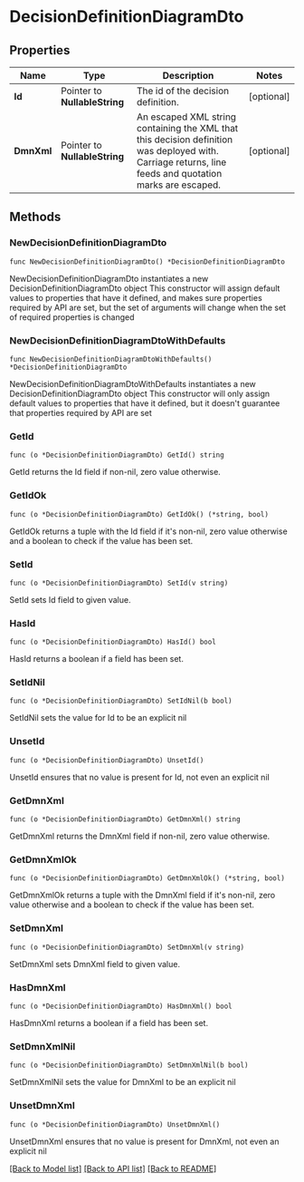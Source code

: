 # DecisionDefinitionDiagramDto

## Properties

Name | Type | Description | Notes
------------ | ------------- | ------------- | -------------
**Id** | Pointer to **NullableString** | The id of the decision definition. | [optional] 
**DmnXml** | Pointer to **NullableString** | An escaped XML string containing the XML that this decision definition was deployed with. Carriage returns, line feeds and quotation marks are escaped. | [optional] 

## Methods

### NewDecisionDefinitionDiagramDto

`func NewDecisionDefinitionDiagramDto() *DecisionDefinitionDiagramDto`

NewDecisionDefinitionDiagramDto instantiates a new DecisionDefinitionDiagramDto object
This constructor will assign default values to properties that have it defined,
and makes sure properties required by API are set, but the set of arguments
will change when the set of required properties is changed

### NewDecisionDefinitionDiagramDtoWithDefaults

`func NewDecisionDefinitionDiagramDtoWithDefaults() *DecisionDefinitionDiagramDto`

NewDecisionDefinitionDiagramDtoWithDefaults instantiates a new DecisionDefinitionDiagramDto object
This constructor will only assign default values to properties that have it defined,
but it doesn't guarantee that properties required by API are set

### GetId

`func (o *DecisionDefinitionDiagramDto) GetId() string`

GetId returns the Id field if non-nil, zero value otherwise.

### GetIdOk

`func (o *DecisionDefinitionDiagramDto) GetIdOk() (*string, bool)`

GetIdOk returns a tuple with the Id field if it's non-nil, zero value otherwise
and a boolean to check if the value has been set.

### SetId

`func (o *DecisionDefinitionDiagramDto) SetId(v string)`

SetId sets Id field to given value.

### HasId

`func (o *DecisionDefinitionDiagramDto) HasId() bool`

HasId returns a boolean if a field has been set.

### SetIdNil

`func (o *DecisionDefinitionDiagramDto) SetIdNil(b bool)`

 SetIdNil sets the value for Id to be an explicit nil

### UnsetId
`func (o *DecisionDefinitionDiagramDto) UnsetId()`

UnsetId ensures that no value is present for Id, not even an explicit nil
### GetDmnXml

`func (o *DecisionDefinitionDiagramDto) GetDmnXml() string`

GetDmnXml returns the DmnXml field if non-nil, zero value otherwise.

### GetDmnXmlOk

`func (o *DecisionDefinitionDiagramDto) GetDmnXmlOk() (*string, bool)`

GetDmnXmlOk returns a tuple with the DmnXml field if it's non-nil, zero value otherwise
and a boolean to check if the value has been set.

### SetDmnXml

`func (o *DecisionDefinitionDiagramDto) SetDmnXml(v string)`

SetDmnXml sets DmnXml field to given value.

### HasDmnXml

`func (o *DecisionDefinitionDiagramDto) HasDmnXml() bool`

HasDmnXml returns a boolean if a field has been set.

### SetDmnXmlNil

`func (o *DecisionDefinitionDiagramDto) SetDmnXmlNil(b bool)`

 SetDmnXmlNil sets the value for DmnXml to be an explicit nil

### UnsetDmnXml
`func (o *DecisionDefinitionDiagramDto) UnsetDmnXml()`

UnsetDmnXml ensures that no value is present for DmnXml, not even an explicit nil

[[Back to Model list]](../README.md#documentation-for-models) [[Back to API list]](../README.md#documentation-for-api-endpoints) [[Back to README]](../README.md)


